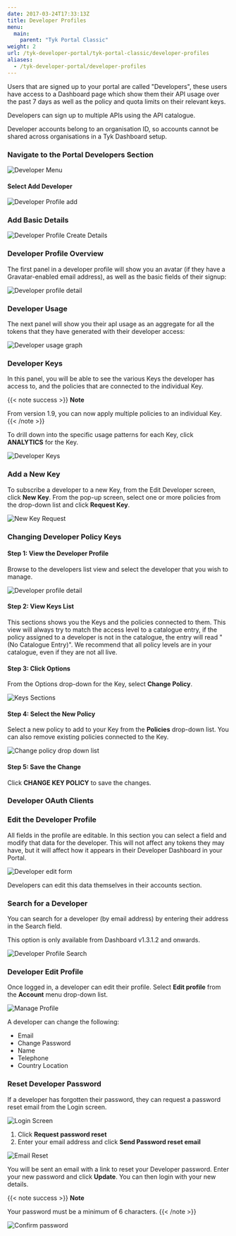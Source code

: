 ```yaml
---
date: 2017-03-24T17:33:13Z
title: Developer Profiles
menu:
  main:
    parent: "Tyk Portal Classic"
weight: 2 
url: /tyk-developer-portal/tyk-portal-classic/developer-profiles
aliases:
  - /tyk-developer-portal/developer-profiles
---
```


Users that are signed up to your portal are called "Developers", these users have access to a Dashboard page which show them their API usage over the past 7 days as well as the policy and quota limits on their relevant keys.

Developers can sign up to multiple APIs using the API catalogue.

Developer accounts belong to an organisation ID, so accounts cannot be shared across organisations in a Tyk Dashboard setup.

### Navigate to the Portal Developers Section

![Developer Menu](/img/2.10/developers_menu.png)

#### Select Add Developer

![Developer Profile add](/img/2.10/add_developer.png)

### Add Basic Details

![Developer Profile Create Details](/img/2.10/add_developer_details.png)

### Developer Profile Overview

The first panel in a developer profile will show you an avatar (if they have a Gravatar-enabled email address), as well as the basic fields of their signup:

![Developer profile detail](/img/2.10/developer_details.png)

### Developer Usage

The next panel will show you their apI usage as an aggregate for all the tokens that they have generated with their developer access:

![Developer usage graph](/img/2.10/developer_graph.png)

### Developer Keys

In this panel, you will be able to see the various Keys the developer has access to, and the policies that are connected to the individual Key.

{{< note success >}}
**Note**  

From version 1.9, you can now apply multiple policies to an individual Key.
{{< /note >}}

To drill down into the specific usage patterns for each Key, click **ANALYTICS** for the Key.

![Developer Keys](/img/2.10/developer_keys.png)

### Add a New Key

To subscribe a developer to a new Key, from the Edit Developer screen, click **New Key**. From the pop-up screen, select one or more policies from the drop-down list and click **Request Key**.

 ![New Key Request](/img/2.10/developer_new_key.png)

### Changing Developer Policy Keys

#### Step 1: View the Developer Profile

Browse to the developers list view and select the developer that you wish to manage.

![Developer profile detail](/img/2.10/developer_details.png)

#### Step 2: View Keys List

This sections shows you the Keys and the policies connected to them. This view will always try to match the access level to a catalogue entry, if the policy assigned to a developer is not in the catalogue, the entry will read "(No Catalogue Entry)". We recommend that all policy levels are in your catalogue, even if they are not all live.

#### Step 3: Click Options

From the Options drop-down for the Key, select **Change Policy**.

![Keys Sections](/img/2.10/developer_keys.png)

#### Step 4: Select the New Policy

Select a new policy to add to your Key from the **Policies** drop-down list. You can also remove existing policies connected to the Key.

![Change policy drop down list](/img/2.10/developer_new_key.png)

#### Step 5: Save the Change

Click **CHANGE KEY POLICY** to save the changes.

### Developer OAuth Clients


### Edit the Developer Profile

All fields in the profile are editable. In this section you can select a field and modify that data for the developer. This will not affect any tokens they may have, but it will affect how it appears in their Developer Dashboard in your Portal.

![Developer edit form](/img/2.10/edit_developer_details.png)

Developers can edit this data themselves in their accounts section.

### Search for a Developer

You can search for a developer (by email address) by entering their address in the Search field.

This option is only available from Dashboard v1.3.1.2 and onwards.

![Developer Profile Search](/img/2.10/search_developers.png)

### Developer Edit Profile

Once logged in, a developer can edit their profile. Select **Edit profile** from the **Account** menu drop-down list.

![Manage Profile][9]

A developer can change the following:
* Email
* Change Password
* Name
* Telephone
* Country Location

### Reset Developer Password

If a developer has forgotten their password, they can request a password reset email from the Login screen.

![Login Screen][10]

1. Click **Request password reset**
2. Enter your email address and click **Send Password reset email**

![Email Reset][11]

You will be sent an email with a link to reset your Developer password. Enter your new password and click **Update**. You can then login with your new details.

{{< note success >}}
**Note**  

Your password must be a minimum of 6 characters.
{{< /note >}}

![Confirm password][12]





 [1]: /img/dashboard/portal-management/developer_menu_2.5.png
 [2]: /img/dashboard/portal-management/add_developer_2.5.png
 [3]: /img/dashboard/portal-management/developer_details_2.5.png
 [4]: /img/dashboard/portal-management/developer_overview_2.5.png
 [5]: /img/dashboard/portal-management/developer_usage_2.5.png
 [6]: /img/dashboard/portal-management/developer_subs_2.5.png
 [7]: /img/dashboard/portal-management/developer_edit_2.5.png
 [8]: /img/dashboard/portal-management/developer_search_2.5.png
 [9]: /img/dashboard/portal-management/developer_manage_profile.png
 [10]: /img/dashboard/portal-management/login_screen.png
 [11]: /img/dashboard/portal-management/email_password_request.png
 [12]: /img/dashboard/portal-management/password_confirmation.png
 [13]: /img/dashboard/portal-management/developer_edit_2.5.png
 [14]: /img/dashboard/portal-management/keys_dev_profile.png
 [15]: /img/dashboard/portal-management/change_key_policy.png
 [16]: /img/dashboard/portal-management/new_key_request.png 


